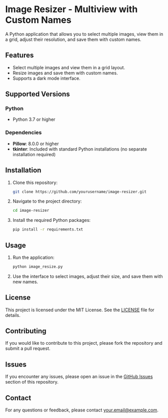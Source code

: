 # Image Resizer - Multiview with Custom Names

A Python application that allows you to select multiple images, view them in a grid, adjust their resolution, and save them with custom names.

## Features

- Select multiple images and view them in a grid layout.
- Resize images and save them with custom names.
- Supports a dark mode interface.

## Supported Versions

### Python

- Python 3.7 or higher

### Dependencies

- **Pillow**: 8.0.0 or higher
- **tkinter**: Included with standard Python installations (no separate installation required)

## Installation

1. Clone this repository:
    ```sh
    git clone https://github.com/yourusername/image-resizer.git
    ```
2. Navigate to the project directory:
    ```sh
    cd image-resizer
    ```
3. Install the required Python packages:
    ```sh
    pip install -r requirements.txt
    ```

## Usage

1. Run the application:
    ```sh
    python image_resize.py
    ```
2. Use the interface to select images, adjust their size, and save them with new names.

## License

This project is licensed under the MIT License. See the [LICENSE](LICENSE) file for details.

## Contributing

If you would like to contribute to this project, please fork the repository and submit a pull request.

## Issues

If you encounter any issues, please open an issue in the [GitHub Issues](https://github.com/D4rkst3r/image-resizer/issues) section of this repository.

## Contact

For any questions or feedback, please contact [your.email@example.com](az3198284@gmail.com).